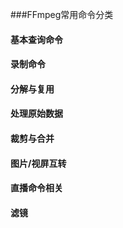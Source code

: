 ###FFmpeg常用命令分类

#### 基本查询命令

#### 录制命令

#### 分解与复用

#### 处理原始数据

#### 裁剪与合并

#### 图片/视屏互转

#### 直播命令相关

#### 滤镜

